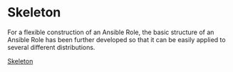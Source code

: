 # Skeleton

For a flexible construction of an Ansible Role, the basic structure of an Ansible Role has been further developed so that it can be easily applied to several different distributions.

[Skeleton](https://github.com/arillso/skeleton)